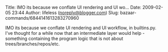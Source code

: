 Title: IMO its because we conflate UI rendering and UI wo...
Date: 2009-02-05 23:44
Author: lifeless (noreply@blogger.com)
Slug: bazaar-commands/6844141613283270960

IMO its because we conflate UI rendering and UI workflow, in
builtins.py. I've thought for a while now that an intermediate layer
would help - something containing the program logic that is not about
trees/branches/repos/etc.

